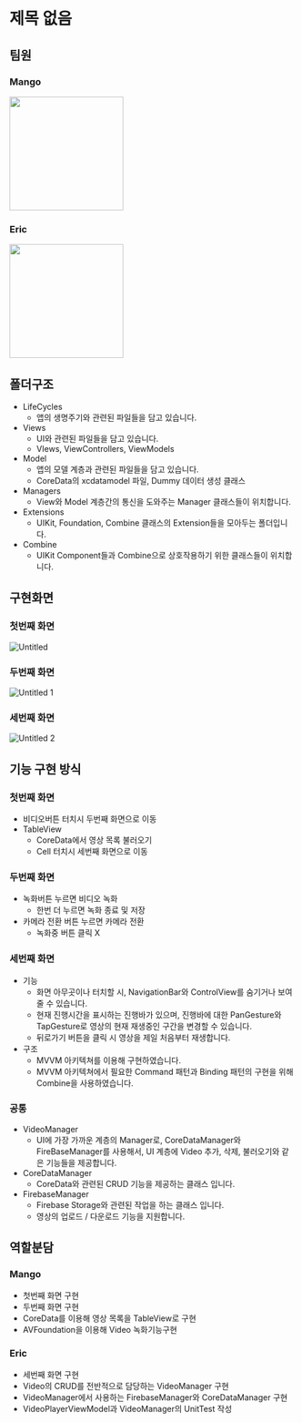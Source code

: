 # 제목 없음

## 팀원

### Mango
<img src="https://user-images.githubusercontent.com/61138164/194685598-2fb5ef98-a001-44d2-b020-50554b1cf939.png" width="200" height="200"/></img>

### Eric
<img src="https://user-images.githubusercontent.com/65443311/194688047-aef1f883-c1ae-4822-884c-028da5c4cc03.jpg" width="200" height="200"></img>
## 폴더구조

- LifeCycles
    - 앱의 생명주기와 관련된 파일들을 담고 있습니다.
- Views
    - UI와 관련된 파일들을 담고 있습니다.
    - VIews, ViewControllers, ViewModels
- Model
    - 앱의 모델 계층과 관련된 파일들을 담고 있습니다.
    - CoreData의 xcdatamodel 파일, Dummy 데이터 생성 클래스
- Managers
    - View와 Model 계층간의 통신을 도와주는 Manager 클래스들이 위치합니다.
- Extensions
    - UIKit, Foundation, Combine 클래스의 Extension들을 모아두는 폴더입니다.
- Combine
    - UIKit Component들과 Combine으로 상호작용하기 위한 클래스들이 위치합니다.

## 구현화면

### 첫번째 화면
![Untitled](https://user-images.githubusercontent.com/65443311/195968295-a9d543d7-781f-467d-b767-7b229be2bc1e.png)

### 두번째 화면
![Untitled 1](https://user-images.githubusercontent.com/65443311/195968283-9962e97a-7cd6-46ed-a56b-c2fe9f04a9da.png)

### 세번째 화면
![Untitled 2](https://user-images.githubusercontent.com/65443311/195968293-4dbff202-91eb-4e6f-8612-c13b6f5deed7.png)

## 기능 구현 방식

### 첫번째 화면

- 비디오버튼 터치시 두번째 화면으로 이동
- TableView
    - CoreData에서 영상 목록 불러오기
    - Cell 터치시 세번째 화면으로 이동

### 두번째 화면

- 녹화버튼 누르면 비디오 녹화
    - 한번 더 누르면 녹화 종료 및 저장
- 카메라 전환 버튼 누르면 카메라 전환
    - 녹화중 버튼 클릭 X

### 세번째 화면

- 기능
    - 화면 아무곳이나 터치할 시, NavigationBar와 ControlView를 숨기거나 보여줄 수 있습니다.
    - 현재 진행시간을 표시하는 진행바가 있으며, 진행바에 대한 PanGesture와 TapGesture로 영상의 현재 재생중인 구간을 변경할 수 있습니다.
    - 뒤로가기 버튼을 클릭 시 영상을 제일 처음부터 재생합니다.
- 구조
    - MVVM 아키텍쳐를 이용해 구현하였습니다.
    - MVVM 아키텍쳐에서 필요한 Command 패턴과 Binding 패턴의 구현을 위해 Combine을 사용하였습니다.

### 공통

- VideoManager
    - UI에 가장 가까운 계층의 Manager로, CoreDataManager와 FireBaseManager를 사용해서, UI 계층에 Video 추가, 삭제, 불러오기와 같은 기능들을 제공합니다.
- CoreDataManager
    - CoreData와 관련된 CRUD 기능을 제공하는 클래스 입니다.
- FirebaseManager
    - Firebase Storage와 관련된 작업을 하는 클래스 입니다.
    - 영상의 업로드 / 다운로드 기능을 지원합니다.

## 역할분담

### Mango

- 첫번째 화면 구현
- 두번째 화면 구현
- CoreData를 이용해 영상 목록을 TableView로 구현
- AVFoundation을 이용해 Video 녹화기능구현

### Eric

- 세번째 화면 구현
- Video의 CRUD를 전반적으로 담당하는 VideoManager 구현
- VideoManager에서 사용하는 FirebaseManager와 CoreDataManager 구현
- VideoPlayerViewModel과 VideoManager의 UnitTest 작성

